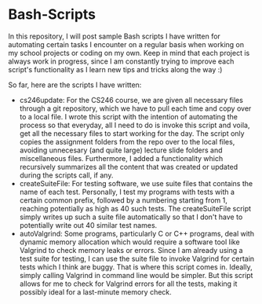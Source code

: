 # Bash-Scripts

In this repository, I will post sample Bash scripts I have written for automating certain tasks I encounter on a regular basis when working on my school projects or coding on my own. Keep in mind that each project is always work in progress, since I am constantly trying to improve each script's functionality as I learn new tips and tricks along the way :)

So far, here are the scripts I have written:
* cs246update: For the CS246 course, we are given all necessary files through a git repository, which we have to pull each time and copy over to a local file. I wrote this script with the intention of automating the process so that everyday, all I need to do is invoke this script and voila, get all the necessary files to start working for the day. The script only copies the assignment folders from the repo over to the local files, avoiding unnecesary (and quite large) lecture slide folders and miscellaneous files. Furthermore, I added a functionality which recursively summarizes all the content that was created or updated during the scripts call, if any.
* createSuiteFile: For testing software, we use suite files that contains the name of each test. Personally, I test my programs with tests with a certain common prefix, followed by a numbering starting from 1, reaching potentially as high as 40 such tests. The createSuiteFile script simply writes up such a suite file automatically so that I don't have to potentially write out 40 similar test names.
* autoValgrind: Some programs, particularly C or C++ programs, deal with dynamic memory allocation which would require a software tool like Valgrind to check memory leaks or errors. Since I am already using a test suite for testing, I can use the suite file to invoke Valgrind for certain tests which I think are buggy. That is where this script comes in. Ideally, simply calling Valgrind in command line would be simpler. But this script allows for me to check for Valgrind errors for all the tests, making it possibly ideal for a last-minute memory check.
